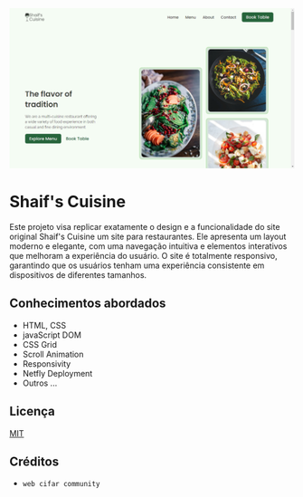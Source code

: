 ![](./assets/img/banner.png)

# Shaif's Cuisine

Este projeto visa replicar exatamente o design e a funcionalidade do site original Shaif's Cuisine um site para restaurantes. Ele apresenta um layout moderno e elegante, com uma navegação intuitiva e elementos interativos que melhoram a experiência do usuário. O site é totalmente responsivo, garantindo que os usuários tenham uma experiência consistente em dispositivos de diferentes tamanhos.

## Conhecimentos abordados

- HTML, CSS
- javaScript DOM
- CSS Grid
- Scroll Animation
- Responsivity
- Netfly Deployment
- Outros ...

## Licença

[MIT](https://choosealicense.com/licenses/mit/)

## Créditos
 - `web cifar community`